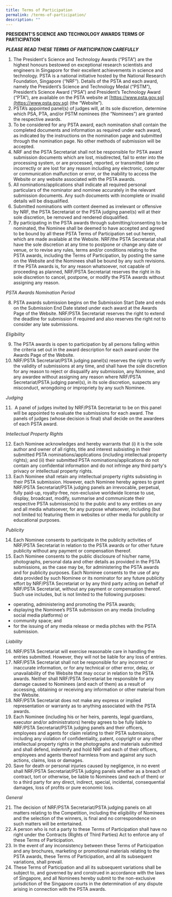 ```yaml
---
title: Terms of Participation
permalink: /terms-of-participation/
description: ""
---
```


**PRESIDENT’S SCIENCE AND TECHNOLOGY AWARDS TERMS OF PARTICIPATION**

***PLEASE READ THESE TERMS OF PARTICIPATION CAREFULLY***

1.  The President's Science and Technology Awards (“PSTA”) are the highest honours bestowed on exceptional research scientists and engineers in Singapore for their excellent achievements in science and technology. PSTA is a national initiative hosted by the National Research Foundation, Singapore (“NRF”). Details of the PSTA and each award, namely the President’s Science and Technology Medal (“PSTM”), President’s Science Award (“PSA”) and President’s Technology Award (“PTA”), are available on the PSTA website at [https://www.psta.gov.sg](https://www.psta.gov.sg) (the “Website”).
2.  PSTA’s appointed panel(s) of judges will, at its sole discretion, determine which PSA, PTA, and/or PSTM nominees (the “Nominees”) are granted the respective awards.
3.  To be considered for any PSTA award, each nomination shall contain the completed documents and information as required under each award, as indicated by the instructions on the nomination page and submitted through the nomination page. No other methods of submission will be accepted.
4.  NRF and the PSTA Secretariat shall not be responsible for PSTA award submission documents which are lost, misdirected, fail to enter into the processing system, or are processed, reported, or transmitted late or incorrectly or are lost for any reason including any electronic, computer or communication malfunction or error, or the inability to access the Website or any website associated with the PSTA awards.
5.  All nominations/applications shall indicate all required personal particulars of the nominator and nominee accurately in the relevant submission documents. Any such documents with incomplete or invalid details will be disqualified.
6.  Submitted nominations with content deemed as irrelevant or offensive by NRF, the PSTA Secretariat or the PSTA judging panel(s) will at their sole discretion, be removed and rendered disqualified.
7.  By participating in the PSTA awards through submitting/consenting to be nominated, the Nominee shall be deemed to have accepted and agreed to be bound by all these PSTA Terms of Participation set out herein, which are made available at the Website. NRF/the PSTA Secretariat shall have the sole discretion at any time to postpone or change any date or venue, or to revise any rules, terms and/or conditions relating to the PSTA awards, including the Terms of Participation, by posting the same on the Website and the Nominees shall be bound by any such revisions. If the PSTA awards is, for any reason whatsoever, not capable of proceeding as planned, NRF/PSTA Secretariat reserves the right in its sole discretion to cancel, postpone, or modify the PSTA awards without assigning any reason.

*PSTA Awards Nomination Period*

8. PSTA awards submission begins on the Submission Start Date and ends on the Submission End Date stated under each award at the Awards Page of the Website. NRF/PSTA Secretariat reserves the right to extend the deadline for submission if required and also reserves the right not to consider any late submissions.

*Eligibility*

9.  The PSTA awards is open to participation by all persons falling within the criteria set out in the award description for each award under the Awards Page of the Website.
10.  NRF/PSTA Secretariat/PSTA judging panel(s) reserves the right to verify the validity of submissions at any time, and shall have the sole discretion for any reason to reject or disqualify any submission, any Nominee, and any awardee without assigning any reason where NRF/PSTA Secretariat/PSTA judging panel(s), in its sole discretion, suspects any misconduct, wrongdoing or impropriety by any such Nominee.

*Judging*

11.   A panel of judges invited by NRF/PSTA Secretariat to be on this panel will be appointed to evaluate the submissions for each award. The panels of judges (whose decision is final) shall decide on the awardees of each PSTA award.

*Intellectual Property Rights*

12. Each Nominee acknowledges and hereby warrants that (i) it is the sole author and owner of all rights, title and interest subsisting in their submitted PSTA nominations/applications (including intellectual property rights); and (ii) their submitted PSTA nominations/applications do not contain any confidential information and do not infringe any third party's privacy or intellectual property rights.
13.  Each Nominee shall retain any intellectual property rights subsisting in their PSTA submission. However, each Nominee hereby agrees to grant NRF/PSTA Secretariat/PSTA judging panels an irrevocable, perpetual, fully paid-up, royalty-free, non-exclusive worldwide license to use, display, broadcast, modify, summarise and communicate their respective PSTA submission(s) to the public and to any entities on any and all media whatsoever, for any purpose whatsoever, including (but not limited to) featuring them in websites or other media for publicity or educational purposes.

*Publicity*

14.  Each Nominee consents to participate in the publicity activities of NRF/PSTA Secretariat in relation to the PSTA awards or for other future publicity without any payment or compensation thereof.
15.  Each Nominee consents to the public disclosure of his/her name, photographs, personal data and other details as provided in the PSTA submissions, as the case may be, for administering the PSTA awards and for publicity purposes. Each Nominee consents to the use of any data provided by such Nominee or its nominator for any future publicity effort by NRF/PSTA Secretariat or by any third party acting on behalf of NRF/PSTA Secretariat, without any payment or compensation thereof. Such use includes, but is not limited to the following purposes:

* operating, administering and promoting the PSTA awards;
* dsplaying the Nominee’s PSTA submission on any media (including social media platforms) or
* community space; and
* for the issuing of any media release or media pitches with the PSTA submission.

*Liability*

16.  NRF/PSTA Secretariat will exercise reasonable care in handling the entries submitted. However, they will not be liable for any loss of entries.
17.  NRF/PSTA Secretariat shall not be responsible for any incorrect or inaccurate information, or for any technical or other error, delay, or unavailability of the Website that may occur in relation to the PSTA awards. Neither shall NRF/PSTA Secretariat be responsible for any damage caused to Nominees (and each of them) as a result of accessing, obtaining or receiving any information or other material from the Website.
18.  NRF/PSTA Secretariat does not make any express or implied representation or warranty as to anything associated with the PSTA awards.
19.  Each Nominee (including his or her heirs, parents, legal guardians, executor and/or administrators) hereby agrees to be fully liable to NRF/PSTA Secretariat/PSTA judging panels and their officers, employees and agents for claim relating to their PSTA submissions, including any violation of confidentiality, patent, copyright or any other intellectual property rights in the photographs and materials submitted and shall defend, indemnify and hold NRF and each of their officers, employees and agents thereof harmless from and against any such actions, claims, loss or damages.
20.  Save for death or personal injuries caused by negligence, in no event shall NRF/PSTA Secretariat/PSTA judging panels whether as a breach of contract, tort or otherwise, be liable to Nominees (and each of them) or to a third party for any direct, indirect, special, incidental, consequential damages, loss of profits or pure economic loss.

*General*

21.  The decision of NRF/PSTA Secretariat/PSTA judging panels on all matters relating to the Competition, including the eligibility of Nominees and the selection of the winners, is final and no correspondence on such matters will be entertained.
22.  A person who is not a party to these Terms of Participation shall have no right under the Contracts (Rights of Third Parties) Act to enforce any of these Terms of Participation.
23.  In the event of any inconsistency between these Terms of Participation and any brochures, marketing or promotional materials relating to the PSTA awards, these Terms of Participation, and all its subsequent variations, shall prevail.
24.  These Terms of Participation and all its subsequent variations shall be subject to, and governed by and construed in accordance with the laws of Singapore, and all Nominees hereby submit to the non-exclusive jurisdiction of the Singapore courts in the determination of any dispute arising in connection with the PSTA awards.